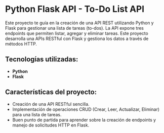 # Python Flask API - To-Do List API

Este proyecto te guía en la creación de una API REST utilizando Python y Flask para gestionar una lista de tareas (to-dos). La API expone tres endpoints que permiten listar, agregar y eliminar tareas. Este proyecto desarrolla una APIs RESTful con Flask y gestiona los datos a través de métodos HTTP.

## Tecnologías utilizadas:

- **Python**
- **Flask**
  
## Características del proyecto:

- Creación de una API RESTful sencilla.
- Implementación de operaciones CRUD (Crear, Leer, Actualizar, Eliminar) para una lista de tareas.
- Buen punto de partida para aprender sobre la creación de endpoints y manejo de solicitudes HTTP en Flask.

